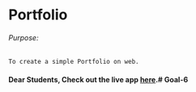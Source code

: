 # Portfolio

###### Purpose:
    To create a simple Portfolio on web.

#### Dear Students, Check out the live app [here](http://203.193.173.125/buildriseshine/design/portfolio).#   G o a l - 6  
 